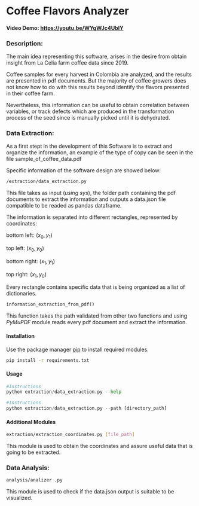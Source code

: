 # Coffee Flavors Analyzer
#### Video Demo:  https://youtu.be/WYgWJc4UbIY

### **Description**:
The main idea representing this software, arises in the desire from obtain insight from La Celia farm coffee data since 2019.

Coffee samples for every harvest in Colombia are analyzed, and the results are presented in pdf documents. But the majority of coffee growers does not know how to do with this results beyond identify the flavors presented in their coffee farm.

Nevertheless, this information can be useful to obtain correlation between variables, or track defects which are produced in the transformation process of the seed since is manually picked until it is dehydrated.

### **Data Extraction**:
As a first stept in the development of this Software is to extract and organize the information, an example of the type of copy can be seen in the file sample_of_coffee_data.pdf

Specific information of the software design are showed below:

```bash
/extraction/data_extraction.py
```
This file takes as input (*using sys*), the folder path containing the pdf documents to extract the information and outputs a data.json file compatible to be readed as pandas dataframe.

The information is separated into different rectangles, represented by coordinates:

bottom left: $`(x_0, y_1)`$

top left: $`(x_0, y_0)`$

bottom right: $`(x_1, y_1)`$

top right: $`(x_1, y_0)`$

Every rectangle contains specific data that is being organized as a list of dictionaries.

```python
information_extraction_from_pdf()
```
This function takes the path validated from other two functions and using *PyMuPDF* module reads every pdf document and extract the information.

#### **Installation**
Use the package manager [pip](https://pip.pypa.io/en/stable/) to install required modules.

```bash
pip install -r requirements.txt
```

#### **Usage**

```python
#Instructions
python extraction/data_extraction.py --help
```
```python
#Instructions
python extraction/data_extraction.py --path [directory_path]
```

#### **Additional Modules**
```bash
extraction/extraction_coordinates.py [file_path]
```
This module is used to obtain the coordinates and assure useful data that is going to be extracted.

### **Data Analysis**:
```bash
analysis/analizer .py
```
This module is used to check if the data.json output is suitable to be visualized.